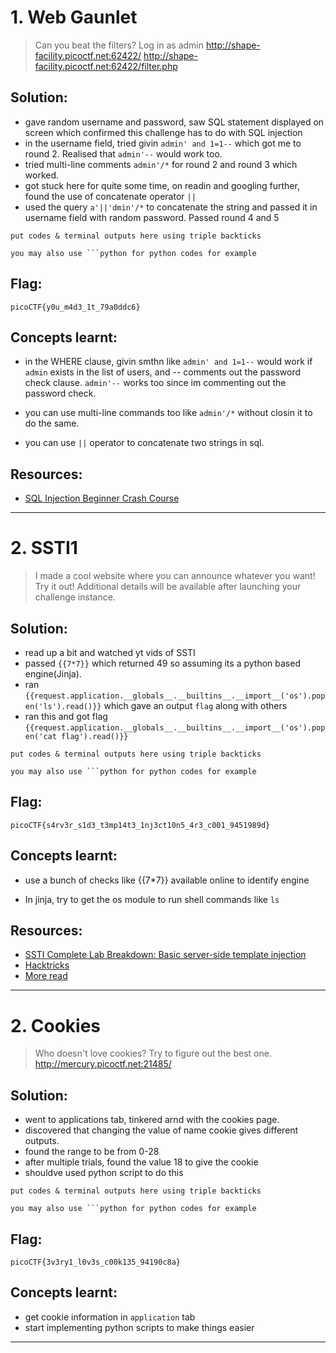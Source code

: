 # 1. Web Gaunlet

> Can you beat the filters?
Log in as admin http://shape-facility.picoctf.net:62422/ http://shape-facility.picoctf.net:62422/filter.php

## Solution:

- gave random username and password, saw SQL statement displayed on screen which confirmed this challenge has to do with SQL injection
- in the username field, tried givin `admin' and 1=1--` which got me to round 2. Realised that `admin'--` would work too.
- tried multi-line comments `admin'/*` for round 2 and round 3 which worked.
- got stuck here for quite some time, on readin and googling further, found the use of concatenate operator `||`
- used the query `a'||'dmin'/*` to concatenate the string and passed it in username field with random password. Passed round 4 and 5

```
put codes & terminal outputs here using triple backticks

you may also use ```python for python codes for example
```

## Flag:

```
picoCTF{y0u_m4d3_1t_79a0ddc6}
```

## Concepts learnt:

- in the WHERE clause, givin smthn like `admin' and 1=1--` would work if `admin` exists in the list of users, and -- comments out the password check clause. `admin'--` works too since im commenting out the password check.

- you can use multi-line commands too like `admin'/*` without closin it to do the same.

- you can use `||` operator to concatenate two strings in sql.


## Resources:

- [SQL Injection Beginner Crash Course](https://www.youtube.com/watch?v=HbYdWajOCx4)


***

# 2. SSTI1

> I made a cool website where you can announce whatever you want! Try it out!
Additional details will be available after launching your challenge instance.

## Solution:

- read up a bit and watched yt vids of SSTI
- passed `{{7*7}}` which returned 49 so assuming its a python based engine(Jinja).
- ran `{{request.application.__globals__.__builtins__.__import__('os').popen('ls').read()}}` which gave an output `flag` along with others
- ran this and got flag `{{request.application.__globals__.__builtins__.__import__('os').popen('cat flag').read()}}`

```
put codes & terminal outputs here using triple backticks

you may also use ```python for python codes for example
```

## Flag:

```
picoCTF{s4rv3r_s1d3_t3mp14t3_1nj3ct10n5_4r3_c001_9451989d}
```

## Concepts learnt:

- use a bunch of checks like {{7*7}} available online to identify engine

- In jinja, try to get the os module to run shell commands like `ls`



## Resources:

- [SSTI Complete Lab Breakdown: Basic server-side template injection](https://www.youtube.com/watch?v=QLqHMMcBXuQ)
- [Hacktricks](https://book.hacktricks.wiki/en/pentesting-web/ssti-server-side-template-injection/index.html)
- [More read](https://onsecurity.io/article/server-side-template-injection-with-jinja2/)


***

# 2. Cookies

> Who doesn't love cookies? Try to figure out the best one. http://mercury.picoctf.net:21485/


## Solution:

- went to applications tab, tinkered arnd with the cookies page.
- discovered that changing the value of name cookie gives different outputs.
- found the range to be from 0-28
- after multiple trials, found the value 18 to give the cookie
- shouldve used python script to do this

```
put codes & terminal outputs here using triple backticks

you may also use ```python for python codes for example
```

## Flag:

```
picoCTF{3v3ry1_l0v3s_c00k135_94190c8a}

```

## Concepts learnt:

- get cookie information in `application` tab
- start implementing python scripts to make things easier



***